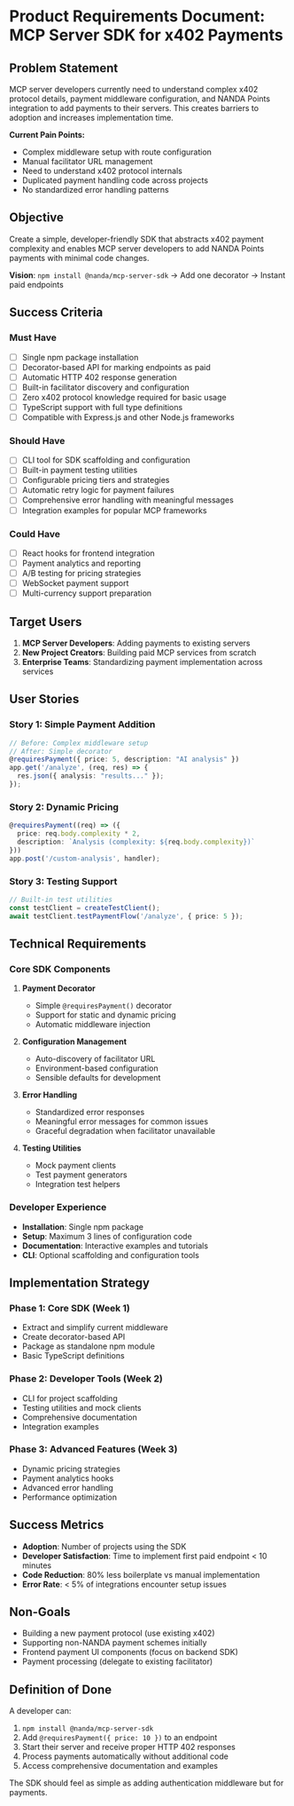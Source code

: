 # Product Requirements Document: MCP Server SDK for x402 Payments

## Problem Statement

MCP server developers currently need to understand complex x402 protocol details, payment middleware configuration, and NANDA Points integration to add payments to their servers. This creates barriers to adoption and increases implementation time.

**Current Pain Points:**
- Complex middleware setup with route configuration
- Manual facilitator URL management
- Need to understand x402 protocol internals
- Duplicated payment handling code across projects
- No standardized error handling patterns

## Objective

Create a simple, developer-friendly SDK that abstracts x402 payment complexity and enables MCP server developers to add NANDA Points payments with minimal code changes.

**Vision**: `npm install @nanda/mcp-server-sdk` → Add one decorator → Instant paid endpoints

## Success Criteria

### Must Have
- [ ] Single npm package installation
- [ ] Decorator-based API for marking endpoints as paid
- [ ] Automatic HTTP 402 response generation
- [ ] Built-in facilitator discovery and configuration
- [ ] Zero x402 protocol knowledge required for basic usage
- [ ] TypeScript support with full type definitions
- [ ] Compatible with Express.js and other Node.js frameworks

### Should Have
- [ ] CLI tool for SDK scaffolding and configuration
- [ ] Built-in payment testing utilities
- [ ] Configurable pricing tiers and strategies
- [ ] Automatic retry logic for payment failures
- [ ] Comprehensive error handling with meaningful messages
- [ ] Integration examples for popular MCP frameworks

### Could Have
- [ ] React hooks for frontend integration
- [ ] Payment analytics and reporting
- [ ] A/B testing for pricing strategies
- [ ] WebSocket payment support
- [ ] Multi-currency support preparation

## Target Users

1. **MCP Server Developers**: Adding payments to existing servers
2. **New Project Creators**: Building paid MCP services from scratch
3. **Enterprise Teams**: Standardizing payment implementation across services

## User Stories

### Story 1: Simple Payment Addition
```typescript
// Before: Complex middleware setup
// After: Simple decorator
@requiresPayment({ price: 5, description: "AI analysis" })
app.get('/analyze', (req, res) => {
  res.json({ analysis: "results..." });
});
```

### Story 2: Dynamic Pricing
```typescript
@requiresPayment((req) => ({
  price: req.body.complexity * 2,
  description: `Analysis (complexity: ${req.body.complexity})`
}))
app.post('/custom-analysis', handler);
```

### Story 3: Testing Support
```typescript
// Built-in test utilities
const testClient = createTestClient();
await testClient.testPaymentFlow('/analyze', { price: 5 });
```

## Technical Requirements

### Core SDK Components

1. **Payment Decorator**
   - Simple `@requiresPayment()` decorator
   - Support for static and dynamic pricing
   - Automatic middleware injection

2. **Configuration Management**
   - Auto-discovery of facilitator URL
   - Environment-based configuration
   - Sensible defaults for development

3. **Error Handling**
   - Standardized error responses
   - Meaningful error messages for common issues
   - Graceful degradation when facilitator unavailable

4. **Testing Utilities**
   - Mock payment clients
   - Test payment generators
   - Integration test helpers

### Developer Experience

- **Installation**: Single npm package
- **Setup**: Maximum 3 lines of configuration code
- **Documentation**: Interactive examples and tutorials
- **CLI**: Optional scaffolding and configuration tools

## Implementation Strategy

### Phase 1: Core SDK (Week 1)
- Extract and simplify current middleware
- Create decorator-based API
- Package as standalone npm module
- Basic TypeScript definitions

### Phase 2: Developer Tools (Week 2)
- CLI for project scaffolding
- Testing utilities and mock clients
- Comprehensive documentation
- Integration examples

### Phase 3: Advanced Features (Week 3)
- Dynamic pricing strategies
- Payment analytics hooks
- Advanced error handling
- Performance optimization

## Success Metrics

- **Adoption**: Number of projects using the SDK
- **Developer Satisfaction**: Time to implement first paid endpoint < 10 minutes
- **Code Reduction**: 80% less boilerplate vs manual implementation
- **Error Rate**: < 5% of integrations encounter setup issues

## Non-Goals

- Building a new payment protocol (use existing x402)
- Supporting non-NANDA payment schemes initially
- Frontend payment UI components (focus on backend SDK)
- Payment processing (delegate to existing facilitator)

## Definition of Done

A developer can:
1. `npm install @nanda/mcp-server-sdk`
2. Add `@requiresPayment({ price: 10 })` to an endpoint
3. Start their server and receive proper HTTP 402 responses
4. Process payments automatically without additional code
5. Access comprehensive documentation and examples

The SDK should feel as simple as adding authentication middleware but for payments.